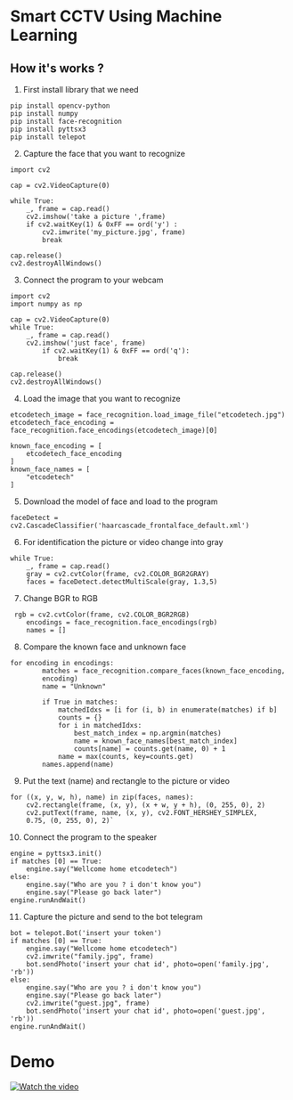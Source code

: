# Smart CCTV Using Machine Learning 

How it's works ?
---
1. First install library that we need
````
pip install opencv-python   
pip install numpy
pip install face-recognition
pip install pyttsx3 
pip install telepot
````
2. Capture the face that you want to recognize 
````
import cv2

cap = cv2.VideoCapture(0)

while True:
    _, frame = cap.read()
    cv2.imshow('take a picture ',frame)
    if cv2.waitKey(1) & 0xFF == ord('y') :
        cv2.imwrite('my_picture.jpg', frame)
        break

cap.release()
cv2.destroyAllWindows()
````
3. Connect the program to your webcam 
````
import cv2
import numpy as np

cap = cv2.VideoCapture(0)
while True:
    _, frame = cap.read()
    cv2.imshow('just face', frame)
        if cv2.waitKey(1) & 0xFF == ord('q'):
            break

cap.release()
cv2.destroyAllWindows()
`````
4. Load the image that you want to recognize 
````
etcodetech_image = face_recognition.load_image_file("etcodetech.jpg")
etcodetech_face_encoding = face_recognition.face_encodings(etcodetech_image)[0]

known_face_encoding = [
    etcodetech_face_encoding
]
known_face_names = [
    "etcodetech"
]
````
5. Download the model of face and load to the program
````
faceDetect = cv2.CascadeClassifier('haarcascade_frontalface_default.xml')
````
6. For identification the picture or video change into gray 
````
while True:
    _, frame = cap.read()
    gray = cv2.cvtColor(frame, cv2.COLOR_BGR2GRAY)
    faces = faceDetect.detectMultiScale(gray, 1.3,5)
````
7. Change BGR to RGB
````
 rgb = cv2.cvtColor(frame, cv2.COLOR_BGR2RGB)
    encodings = face_recognition.face_encodings(rgb)
    names = []
````
8. Compare the known face and unknown face
````
for encoding in encodings:
        matches = face_recognition.compare_faces(known_face_encoding,
        encoding)
        name = "Unknown"

        if True in matches:
            matchedIdxs = [i for (i, b) in enumerate(matches) if b]
            counts = {}
            for i in matchedIdxs:
                best_match_index = np.argmin(matches)
                name = known_face_names[best_match_index]
                counts[name] = counts.get(name, 0) + 1
            name = max(counts, key=counts.get)
        names.append(name)
````

9. Put the text (name) and rectangle to the picture or video
````
for ((x, y, w, h), name) in zip(faces, names):
    cv2.rectangle(frame, (x, y), (x + w, y + h), (0, 255, 0), 2)
    cv2.putText(frame, name, (x, y), cv2.FONT_HERSHEY_SIMPLEX,
    0.75, (0, 255, 0), 2)`
````
10. Connect the program to the speaker
````
engine = pyttsx3.init() 
if matches [0] == True:
    engine.say("Wellcome home etcodetech") 
else:
    engine.say("Who are you ? i don't know you")
    engine.say("Please go back later")
engine.runAndWait()   
````
11. Capture the picture and send to the bot telegram
````
bot = telepot.Bot('insert your token')
if matches [0] == True:
    engine.say("Wellcome home etcodetech") 
    cv2.imwrite("family.jpg", frame)
    bot.sendPhoto('insert your chat id', photo=open('family.jpg', 'rb'))
else:
    engine.say("Who are you ? i don't know you")
    engine.say("Please go back later")
    cv2.imwrite("guest.jpg", frame)
    bot.sendPhoto('insert your chat id', photo=open('guest.jpg', 'rb'))
engine.runAndWait()       
````
# Demo
[![Watch the video](https://img.youtube.com/vi/vILZ9G6ILRA/maxresdefault.jpg)](https://youtu.be/vILZ9G6ILRA)
